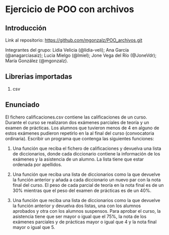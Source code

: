 # Ejercicio de POO con archivos

## Introducción
Link al repositorio: https://github.com/mgonzalz/POO_archivos.git

Integrantes del grupo: Lidia Velicia (@lidia-veli); Ana García (@anagarciasaiz); Lucia Mielgo (@lmiel); Jone Vega del Río (@JoneVdr); María González (@mgonzalz).

## Librerias importadas
1. csv

## Enunciado

El fichero calificaciones.csv contiene las calificaciones de un curso. Durante el curso se realizaron dos exámenes parciales de teoría y un examen de prácticas. Los alumnos que tuvieron menos de 4 en alguno de estos exámenes pudieron repetirlo en la al final del curso (convocatoria ordinaria). Escribir un programa que contenga las siguientes funciones:<br>

1. Una función que reciba el fichero de calificaciones y devuelva una lista de diccionarios, donde cada diccionario contiene la información de los exámenes y la asistencia de un alumno. La lista tiene que estar ordenada por apellidos.<br>

2. Una función que reciba una lista de diccionarios como la que devuelve la función anterior y añada a cada diccionario un nuevo par con la nota final del curso. El peso de cada parcial de teoría en la nota final es de un 30% mientras que el peso del examen de prácticas es de un 40%.<br>

3. Una función que reciba una lista de diccionarios como la que devuelve la función anterior y devuelva dos listas, una con los alumnos aprobados y otra con los alumnos suspensos. Para aprobar el curso, la asistencia tiene que ser mayor o igual que el 75%, la nota de los exámenes parciales y de prácticas mayor o igual que 4 y la nota final mayor o igual que 5.<br>
